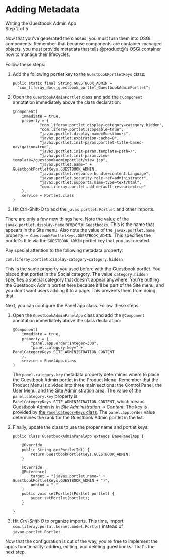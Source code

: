 # Adding Metadata

<div class="learn-path-step">
    <p>Writing the Guestbook Admin App<br>Step 2 of 5</p>
</div>

Now that you've generated the classes, you must turn them into OSGi components.
Remember that because components are container-managed objects, you must provide 
metadata that tells @product@'s OSGi container how to manage their lifecycles. 

Follow these steps:

1.  Add the following portlet key to the `GuestbookPortletKeys` class:

        public static final String GUESTBOOK_ADMIN =
          "com_liferay_docs_guestbook_portlet_GuestbookAdminPortlet";

2.  Open the `GuestbookAdminPortlet` class and add the `@Component` annotation 
    immediately above the class declaration:

        @Component(
            immediate = true,
            property = {
                    "com.liferay.portlet.display-category=category.hidden",
                    "com.liferay.portlet.scopeable=true",
                    "javax.portlet.display-name=Guestbooks",
                    "javax.portlet.expiration-cache=0",
                    "javax.portlet.init-param.portlet-title-based-navigation=true",
                    "javax.portlet.init-param.template-path=/",
                    "javax.portlet.init-param.view-template=/guestbookadminportlet/view.jsp",
                    "javax.portlet.name=" + GuestbookPortletKeys.GUESTBOOK_ADMIN,
                    "javax.portlet.resource-bundle=content.Language",
                    "javax.portlet.security-role-ref=administrator",
                    "javax.portlet.supports.mime-type=text/html",
                    "com.liferay.portlet.add-default-resource=true"
            },
            service = Portlet.class
        )

3.  Hit Ctrl-Shift-O to add the `javax.portlet.Portlet` and other imports. 

There are only a few new things here. Note the value of the
`javax.portlet.display-name` property: `Guestbooks`. This is the name that
appears in the Site menu. Also note the value of the `javax.portlet.name`
property: `+ GuestbookPortletKeys.GUESTBOOK_ADMIN`. This specifies the portlet's
title via the `GUESTBOOK_ADMIN` portlet key that you just created. 

Pay special attention to the following metadata property:

    com.liferay.portlet.display-category=category.hidden

This is the same property you used before with the Guestbook portlet. You placed
that portlet in the Social category. The value `category.hidden` specifies a 
special category that doesn't appear anywhere. You're putting the Guestbook 
Admin portlet here because it'll be part of the Site menu, and you don't want 
users adding it to a page. This prevents them from doing that. 

Next, you can configure the Panel app class. Follow these steps:

1.  Open the `GuestbookAdminPanelApp` class and add the `@Component` annotation 
    immediately above the class declaration: 

        @Component(
            immediate = true,
            property = {
                "panel.app.order:Integer=300",
                "panel.category.key=" + PanelCategoryKeys.SITE_ADMINISTRATION_CONTENT
            },
            service = PanelApp.class
        )

    The `panel.category.key` metadata property determines where to place the
    Guestbook Admin portlet in the Product Menu. Remember that the Product Menu 
    is divided into three main sections: the Control Panel, the User Menu, and 
    the Site Administration area. The value of the `panel.category.key` property 
    is `PanelCategoryKeys.SITE_ADMINISTRATION_CONTENT`, which means Guestbook 
    Admin is in *Site Administration* &rarr; *Content*. The key is provided by 
    [the `PanelCategoryKeys` class](https://github.com/liferay/liferay-portal/blob/7.0.x/modules/apps/web-experience/application-list/application-list-api/src/main/java/com/liferay/application/list/constants/PanelCategoryKeys.java). 
    The `panel.app.order` value determines the rank for the Guestbook Admin 
    portlet in the list. 

2.  Finally, update the class to use the proper name and portlet keys:

        public class GuestbookAdminPanelApp extends BasePanelApp {

            @Override
            public String getPortletId() {
                return GuestbookPortletKeys.GUESTBOOK_ADMIN;
            }

            @Override
            @Reference(
                target = "(javax.portlet.name=" + GuestbookPortletKeys.GUESTBOOK_ADMIN + ")",
                unbind = "-"
            )
            public void setPortlet(Portlet portlet) {
                super.setPortlet(portlet);
            }

        }

3.  Hit *Ctrl-Shift-O* to organize imports. This time, import
    `com.liferay.portal.kernel.model.Portlet` instead of 
    `javax.portlet.Portlet`. 

Now that the configuration is out of the way, you're free to implement the app's 
functionality: adding, editing, and deleting guestbooks. That's the next step. 
